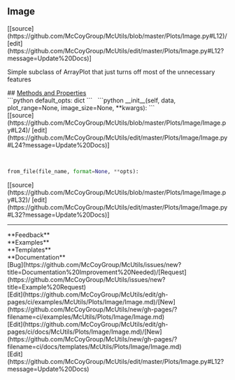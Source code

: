 ## <a id="McUtils.Plots.Image.Image">Image</a> 

<div class="docs-source-link" markdown="1">
[[source](https://github.com/McCoyGroup/McUtils/blob/master/Plots/Image.py#L12)/
[edit](https://github.com/McCoyGroup/McUtils/edit/master/Plots/Image.py#L12?message=Update%20Docs)]
</div>

Simple subclass of ArrayPlot that just turns off most of the unnecessary features







<div class="collapsible-section">
 <div class="collapsible-section collapsible-section-header" markdown="1">
## <a class="collapse-link" data-toggle="collapse" href="#methods" markdown="1"> Methods and Properties</a> <a class="float-right" data-toggle="collapse" href="#methods"><i class="fa fa-chevron-down"></i></a>
 </div>
 <div class="collapsible-section collapsible-section-body collapse show" id="methods" markdown="1">
 ```python
default_opts: dict
```
<a id="McUtils.Plots.Image.Image.__init__" class="docs-object-method">&nbsp;</a> 
```python
__init__(self, data, plot_range=None, image_size=None, **kwargs): 
```
<div class="docs-source-link" markdown="1">
[[source](https://github.com/McCoyGroup/McUtils/blob/master/Plots/Image/Image.py#L24)/
[edit](https://github.com/McCoyGroup/McUtils/edit/master/Plots/Image/Image.py#L24?message=Update%20Docs)]
</div>


<a id="McUtils.Plots.Image.Image.from_file" class="docs-object-method">&nbsp;</a> 
```python
from_file(file_name, format=None, **opts): 
```
<div class="docs-source-link" markdown="1">
[[source](https://github.com/McCoyGroup/McUtils/blob/master/Plots/Image/Image.py#L32)/
[edit](https://github.com/McCoyGroup/McUtils/edit/master/Plots/Image/Image.py#L32?message=Update%20Docs)]
</div>
 </div>
</div>












---


<div markdown="1" class="text-secondary">
<div class="container">
  <div class="row">
   <div class="col" markdown="1">
**Feedback**   
</div>
   <div class="col" markdown="1">
**Examples**   
</div>
   <div class="col" markdown="1">
**Templates**   
</div>
   <div class="col" markdown="1">
**Documentation**   
</div>
   <div class="col" markdown="1">
   
</div>
   <div class="col" markdown="1">
   
</div>
   <div class="col" markdown="1">
   
</div>
</div>
  <div class="row">
   <div class="col" markdown="1">
[Bug](https://github.com/McCoyGroup/McUtils/issues/new?title=Documentation%20Improvement%20Needed)/[Request](https://github.com/McCoyGroup/McUtils/issues/new?title=Example%20Request)   
</div>
   <div class="col" markdown="1">
[Edit](https://github.com/McCoyGroup/McUtils/edit/gh-pages/ci/examples/McUtils/Plots/Image/Image.md)/[New](https://github.com/McCoyGroup/McUtils/new/gh-pages/?filename=ci/examples/McUtils/Plots/Image/Image.md)   
</div>
   <div class="col" markdown="1">
[Edit](https://github.com/McCoyGroup/McUtils/edit/gh-pages/ci/docs/McUtils/Plots/Image/Image.md)/[New](https://github.com/McCoyGroup/McUtils/new/gh-pages/?filename=ci/docs/templates/McUtils/Plots/Image/Image.md)   
</div>
   <div class="col" markdown="1">
[Edit](https://github.com/McCoyGroup/McUtils/edit/master/Plots/Image.py#L12?message=Update%20Docs)   
</div>
   <div class="col" markdown="1">
   
</div>
   <div class="col" markdown="1">
   
</div>
   <div class="col" markdown="1">
   
</div>
</div>
</div>
</div>